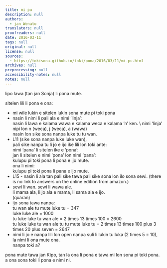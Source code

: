 ```yaml
---
title: mi pu
description: null
authors:
  - jan Wenato
translators: null
proofreaders: null
date: 2016-03-11
tags: null
original: null
license: null
sources:
  - https://tokisona.github.io/toki/pona/2016/03/11/mi-pu.html
archives: null
preprocessing: null
accessibility-notes: null
notes: null
---
```


lipo lawa (tan jan Sonja) li pona mute.

sitelen lili li pona e ona:

* mi wile lukin e sitelen lukin sona mute pi toki pona
* nasin li nimi li pali ala e nimi ‘linja’:  \
  nasin li lawa e kalama wawa e kalama weca e kalama ‘n’ ken.  \ 
  nimi ‘linja’ nipi lon n (weca), j (weca), a (wawa)  \
  nasin lon sike sona nanpa luke tu tu wan.
* L11 (sike sona nanpa luke luke wan),  \
  pali sike nanpa tu li jo e ijo ike lili lon toki ante:  \
  nimi ‘pana’ li sitelen ike e ‘pona’:  \
  jan li sitelen e nimi ‘pona’ lon nimi ‘pana’:  \
  kulupu pi toki pona li pona e ijo mute.  \
  ona li nimi:  \
  kulupu pi toki pona li pana e ijo mute.
* L15 - nasin li ala tan pali sike tawa pali sike sona lon ilo sona sewi.
  (there is no link to answers on the online edition from amazon.)
* sewi li wan. sewi li wawa ale.  \
  li mama ala, li jo ala e mama, li sama ala e ijo.  \
  (quaran)
* ijo sona tawa nanpa:  \
  tu wan ale tu mute luke tu = 347  \
  luke luke ale = 1000  \
  tu luke luke tu wan ale = 2 times 13 times 100 = 2600  \
  tu luke luke tu wan ale tu tu mute luke tu = 2 times 13 times 100 plus 3 times 20 plus seven = 2647
* nimi li jo e nanpa lili lon open nanpa suli li lukin tu luka (2 times 5 = 10),  \
  la nimi li ona mute ona.  \
  nanpa toki a?

pona mute tawa jan Kipo, tan la ona li pona e tawa mi lon sona pi toki pona. a ona sona toki li pona e nimi ni.
